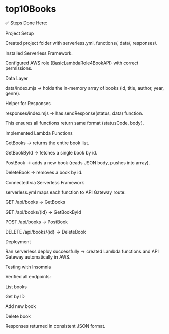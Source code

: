 # top10Books
✅ Steps Done Here:

Project Setup

Created project folder with serverless.yml, functions/, data/, responses/.

Installed Serverless Framework.

Configured AWS role (BasicLambdaRole4BookAPI) with correct permissions.

Data Layer

data/index.mjs → holds the in-memory array of books (id, title, author, year, genre).

Helper for Responses

responses/index.mjs → has sendResponse(status, data) function.

This ensures all functions return same format (statusCode, body).

Implemented Lambda Functions

GetBooks → returns the entire book list.

GetBookById → fetches a single book by id.

PostBook → adds a new book (reads JSON body, pushes into array).

DeleteBook → removes a book by id.

Connected via Serverless Framework

serverless.yml maps each function to API Gateway route:

GET /api/books → GetBooks

GET /api/books/{id} → GetBookById

POST /api/books → PostBook

DELETE /api/books/{id} → DeleteBook

Deployment

Ran serverless deploy successfully → created Lambda functions and API Gateway automatically in AWS.

Testing with Insomnia

Verified all endpoints:

List books

Get by ID

Add new book

Delete book

Responses returned in consistent JSON format.
